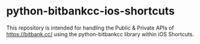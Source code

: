 # python-bitbankcc-ios-shortcuts
This repository is intended for handling the Public &amp; Private APIs of https://bitbank.cc/ using the python-bitbankcc library within iOS Shortcuts.
